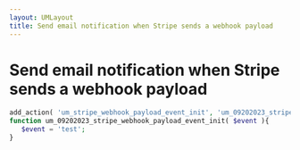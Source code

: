 ```yaml
---
layout: UMLayout
title: Send email notification when Stripe sends a webhook payload
---
```

# Send email notification when Stripe sends a webhook payload
``` php
add_action( 'um_stripe_webhook_payload_event_init', 'um_09202023_stripe_webhook_payload_event_init ', 10, 1 )
function um_09202023_stripe_webhook_payload_event_init( $event ){
   $event = 'test';
}
```